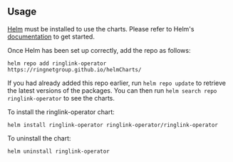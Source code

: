 ## Usage

[Helm](https://helm.sh) must be installed to use the charts.  Please refer to
Helm's [documentation](https://helm.sh/docs) to get started.

Once Helm has been set up correctly, add the repo as follows:

    helm repo add ringlink-operator https://ringnetgroup.github.io/helmCharts/

If you had already added this repo earlier, run `helm repo update` to retrieve
the latest versions of the packages.  You can then run `helm search repo
ringlink-operator` to see the charts.

To install the ringlink-operator chart:

    helm install ringlink-operator ringlink-operator/ringlink-operator

To uninstall the chart:

    helm uninstall ringlink-operator
